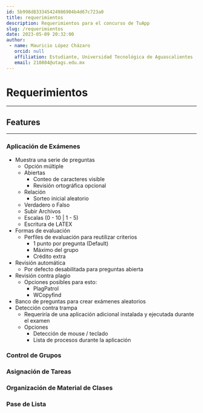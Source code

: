 ```yaml
---
id: 5b998d833345424986904b4d67c723a0
title: requerimientos
description: Requerimientos para el concurso de TuApp
slug: /requerimientos
date: 2023-05-09 20:32:00
author:
 - name: Mauricio López Cházaro
   orcid: null
   affiliation: Estudiante, Universidad Tecnológica de Aguascalientes
   email: 210804@utags.edu.mx
---
```

# Requerimientos
---
## Features
---

### Aplicación de Exámenes
- Muestra una serie de preguntas
  - Opción múltiple
  - Abiertas
    - Conteo de caracteres visible
    - Revisión ortográfica opcional
  - Relación
    - Sorteo inicial aleatorio
  - Verdadero o Falso
  - Subir Archivos
  - Escalas (0 - 10 | 1 - 5)
  - Escritura de LATEX
- Formas de evaluación
  - Perfiles de evaluación para reutilizar criterios
    - 1 punto por pregunta (Default)
    - Máximo del grupo
    - Crédito extra
- Revisión automática
  - Por defecto desabilitada para preguntas abierta
- Revisión contra plagio
  - Opciones posibles para esto:
    - PlagPatrol
    - WCopyfind
- Banco de preguntas para crear exámenes aleatorios
- Detección contra trampa
  - Requeriría de una aplicación adicional instalada y ejecutada durante el examen
  - Opciones
    - Detección de mouse / teclado
    - Lista de procesos durante la aplicación

### Control de Grupos

### Asignación de Tareas

### Organización de Material de Clases

### Pase de Lista
